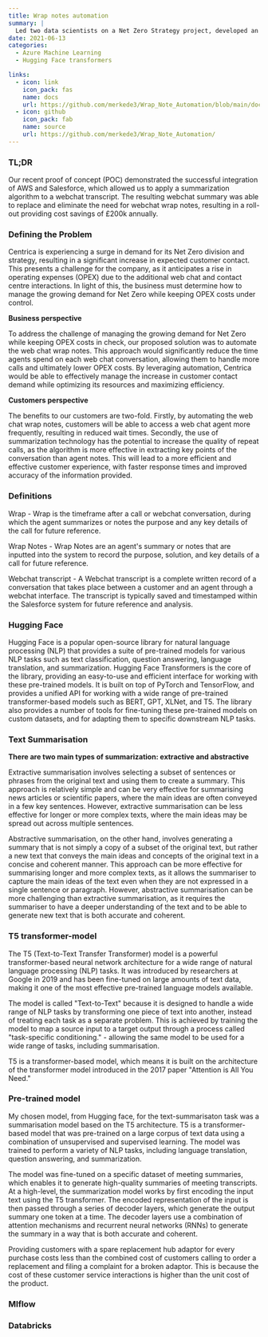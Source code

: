 ```yaml
---
title: Wrap notes automation
summary: |
  Led two data scientists on a Net Zero Strategy project, developed an automation tool providing cost savings of £200k per annum. Delivered key recommendations and insights to Director and senior leadership.
date: 2021-06-13
categories:
  - Azure Machine Learning
  - Hugging Face transformers

links:
  - icon: link
    icon_pack: fas
    name: docs
    url: https://github.com/merkede3/Wrap_Note_Automation/blob/main/docs/project_plan.md
  - icon: github
    icon_pack: fab
    name: source
    url: https://github.com/merkede3/Wrap_Note_Automation/
---
```


### TL;DR

Our recent proof of concept (POC) demonstrated the successful integration of AWS and Salesforce, which allowed us to apply a summarization algorithm to a webchat transcript. The resulting webchat summary was able to replace and eliminate the need for webchat wrap notes, resulting in a roll-out providing cost savings of £200k annually.

### Defining the Problem

Centrica is experiencing a surge in demand for its Net Zero division and strategy, resulting in a significant increase in expected customer contact. This presents a challenge for the company, as it anticipates a rise in operating expenses (OPEX) due to the additional web chat and contact centre interactions. In light of this, the business must determine how to manage the growing demand for Net Zero while keeping OPEX costs under control.

**Business perspective**

To address the challenge of managing the growing demand for Net Zero while keeping OPEX costs in check, our proposed solution was to automate the web chat wrap notes. This approach would significantly reduce the time agents spend on each web chat conversation, allowing them to handle more calls and ultimately lower OPEX costs. By leveraging automation, Centrica would be able to effectively manage the increase in customer contact demand while optimizing its resources and maximizing efficiency.

**Customers perspective**

The benefits to our customers are two-fold. Firstly, by automating the web chat wrap notes, customers will be able to access a web chat agent more frequently, resulting in reduced wait times. Secondly, the use of summarization technology has the potential to increase the quality of repeat calls, as the algorithm is more effective in extracting key points of the conversation than agent notes. This will lead to a more efficient and effective customer experience, with faster response times and improved accuracy of the information provided.

### Definitions

Wrap - Wrap is the timeframe after a call or webchat conversation, during which the agent summarizes or notes the purpose and any key details of the call for future reference.

Wrap Notes - Wrap Notes are an agent's summary or notes that are inputted into the system to record the purpose, solution, and key details of a call for future reference.

Webchat transcript - A Webchat transcript is a complete written record of a conversation that takes place between a customer and an agent through a webchat interface. The transcript is typically saved and timestamped within the Salesforce system for future reference and analysis.

### Hugging Face 

Hugging Face is a popular open-source library for natural language processing (NLP) that provides a suite of pre-trained models for various NLP tasks such as text classification, question answering, language translation, and summarization. Hugging Face Transformers is the core of the library, providing an easy-to-use and efficient interface for working with these pre-trained models. It is built on top of PyTorch and TensorFlow, and provides a unified API for working with a wide range of pre-trained transformer-based models such as BERT, GPT, XLNet, and T5. The library also provides a number of tools for fine-tuning these pre-trained models on custom datasets, and for adapting them to specific downstream NLP tasks.

### Text Summarisation

**There are two main types of summarization: extractive and abstractive**

Extractive summarisation involves selecting a subset of sentences or phrases from the original text and using them to create a summary. This approach is relatively simple and can be very effective for summarising news articles or scientific papers, where the main ideas are often conveyed in a few key sentences. However, extractive summarisation can be less effective for longer or more complex texts, where the main ideas may be spread out across multiple sentences.

Abstractive summarisation, on the other hand, involves generating a summary that is not simply a copy of a subset of the original text, but rather a new text that conveys the main ideas and concepts of the original text in a concise and coherent manner. This approach can be more effective for summarising longer and more complex texts, as it allows the summariser to capture the main ideas of the text even when they are not expressed in a single sentence or paragraph. However, abstractive summarisation can be more challenging than extractive summarisation, as it requires the summariser to have a deeper understanding of the text and to be able to generate new text that is both accurate and coherent.


### T5 transformer-model

The T5 (Text-to-Text Transfer Transformer) model is a powerful transformer-based neural network architecture for a wide range of natural language processing (NLP) tasks. It was introduced by researchers at Google in 2019 and has been fine-tuned on large amounts of text data, making it one of the most effective pre-trained language models available.

The model is called "Text-to-Text" because it is designed to handle a wide range of NLP tasks by transforming one piece of text into another, instead of treating each task as a separate problem. This is achieved by training the model to map a source input to a target output through a process called "task-specific conditioning." - allowing the same model to be used for a wide range of tasks, including summarisation.

T5 is a transformer-based model, which means it is built on the architecture of the transformer model introduced in the 2017 paper "Attention is All You Need."

### Pre-trained model

My chosen model, from Hugging face, for the text-summarisaton task was a summarisation model based on the T5 architecture. T5 is a transformer-based model that was pre-trained on a large corpus of text data using a combination of unsupervised and supervised learning. The model was trained to perform a variety of NLP tasks, including language translation, question answering, and summarization.

The model was fine-tuned on a specific dataset of meeting summaries, which enables it to generate high-quality summaries of meeting transcripts. At a high-level, the summarization model works by first encoding the input text using the T5 transformer. The encoded representation of the input is then passed through a series of decoder layers, which generate the output summary one token at a time. The decoder layers use a combination of attention mechanisms and recurrent neural networks (RNNs) to generate the summary in a way that is both accurate and coherent.



Providing customers with a spare replacement hub adaptor for every purchase costs less than the combined cost of customers calling to order a replacement and filing a complaint for a broken adaptor. This is because the cost of these customer service interactions is higher than the unit cost of the product.


### Mlflow



### Databricks


